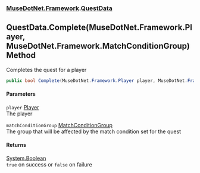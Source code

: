 ### [MuseDotNet.Framework](./MuseDotNet-Framework.md 'MuseDotNet.Framework').[QuestData](./QuestData.md 'MuseDotNet.Framework.QuestData')
## QuestData.Complete(MuseDotNet.Framework.Player, MuseDotNet.Framework.MatchConditionGroup) Method
Completes the quest for a player  
```csharp
public bool Complete(MuseDotNet.Framework.Player player, MuseDotNet.Framework.MatchConditionGroup matchConditionGroup=MuseDotNet.Framework.MatchConditionGroup.None);
```
#### Parameters
<a name='MuseDotNet-Framework-QuestData-Complete(MuseDotNet-Framework-Player_MuseDotNet-Framework-MatchConditionGroup)-player'></a>
`player` [Player](./Player.md 'MuseDotNet.Framework.Player')  
The player  
  
<a name='MuseDotNet-Framework-QuestData-Complete(MuseDotNet-Framework-Player_MuseDotNet-Framework-MatchConditionGroup)-matchConditionGroup'></a>
`matchConditionGroup` [MatchConditionGroup](./MatchConditionGroup.md 'MuseDotNet.Framework.MatchConditionGroup')  
The group that will be affected by the match condition set for the quest  
  
#### Returns
[System.Boolean](https://docs.microsoft.com/en-us/dotnet/api/System.Boolean 'System.Boolean')  
`true` on success or `false` on failure  
